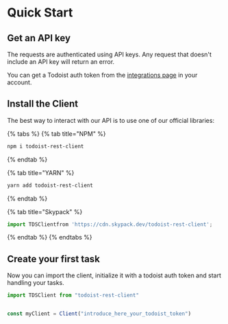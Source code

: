 # Quick Start

## Get an API key

The requests are authenticated using API keys. Any request that doesn't include an API key will return an error.

You can get a Todoist auth token from the [integrations page](https://todoist.com/app/settings/integrations) in your account.

## Install the Client

The best way to interact with our API is to use one of our official libraries:

{% tabs %}
{% tab title="NPM" %}
```bash
npm i todoist-rest-client
```
{% endtab %}

{% tab title="YARN" %}
```bash
yarn add todoist-rest-client
```
{% endtab %}

{% tab title="Skypack" %}
```javascript
import TDSClientfrom 'https://cdn.skypack.dev/todoist-rest-client';
```
{% endtab %}
{% endtabs %}

## Create your first task

Now you can import the client, initialize it with a todoist auth token and start handling your tasks.

```javascript
import TDSClient from "todoist-rest-client"


const myClient = Client("introduce_here_your_todoist_token")

```

